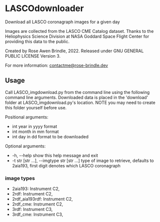 # LASCOdownloader
Download all LASCO coronagraph images for a given day

Images are collected from the LASCO CME Catalog dataset. Thanks to the Heliophysics Science Division at
NASA Goddard Space Flight Center for providing this data to the public.

Created by Rose Awen Brindle, 2022. Released under GNU GENERAL PUBLIC LICENSE Version 3.

For more information: contactme@rose-brindle.dev

## Usage
Call LASCO_imgdownload.py from the command line using the following command line arguments. Downloaded data is placed in the 'download' folder at LASCO_imgdownload.py's location. NOTE you may need to create this folder yourself before use.

Positional arguments:
- int                   year in yyyy format
- int                   month in mm format
- int                   day in dd format to be downloaded

Optional arguments:
- -h, --help            show this help message and exit
- -t str [str ...], --imgtype str [str ...]
                        type of image to retrieve, defaults to 2aia193, first digit denotes which LASCO coronagraph

### image types
- 2aia193: Instrument C2, 
- 2rdf: Instrument C2, 
- 2rdf_aia193rdf: Instrument C2, 
- 2rdf_cme: Instrument C2, 
- 3rdf: Instrument C3, 
- 3rdf_cme: Instrument C3, 